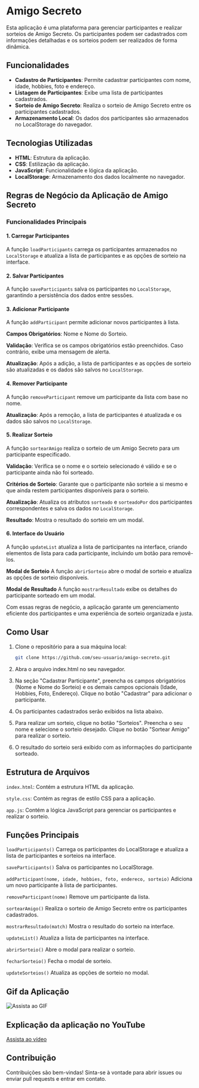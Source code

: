 # Amigo Secreto

Esta aplicação é uma plataforma para gerenciar participantes e realizar sorteios de Amigo Secreto. Os participantes podem ser cadastrados com informações detalhadas e os sorteios podem ser realizados de forma dinâmica.

## Funcionalidades

- **Cadastro de Participantes**: Permite cadastrar participantes com nome, idade, hobbies, foto e endereço.
- **Listagem de Participantes**: Exibe uma lista de participantes cadastrados.
- **Sorteio de Amigo Secreto**: Realiza o sorteio de Amigo Secreto entre os participantes cadastrados.
- **Armazenamento Local**: Os dados dos participantes são armazenados no LocalStorage do navegador.

## Tecnologias Utilizadas

- **HTML**: Estrutura da aplicação.
- **CSS**: Estilização da aplicação.
- **JavaScript**: Funcionalidade e lógica da aplicação.
- **LocalStorage**: Armazenamento dos dados localmente no navegador.

## Regras de Negócio da Aplicação de Amigo Secreto

### Funcionalidades Principais
#### 1. **Carregar Participantes**
A função `loadParticipants` carrega os participantes armazenados no `LocalStorage` e atualiza a lista de participantes e as opções de sorteio na interface.

#### 2. **Salvar Participantes**
A função `saveParticipants` salva os participantes no `LocalStorage`, garantindo a persistência dos dados entre sessões.

#### 3. **Adicionar Participante**
A função `addParticipant` permite adicionar novos participantes à lista.

**Campos Obrigatórios**: Nome e Nome do Sorteio.

**Validação**: Verifica se os campos obrigatórios estão preenchidos. Caso contrário, exibe uma mensagem de alerta.

**Atualização**: Após a adição, a lista de participantes e as opções de sorteio são atualizadas e os dados são salvos no `LocalStorage`.

#### 4. **Remover Participante**
A função `removeParticipant` remove um participante da lista com base no nome.

**Atualização**: Após a remoção, a lista de participantes é atualizada e os dados são salvos no `LocalStorage`.

#### 5. **Realizar Sorteio**
A função `sortearAmigo` realiza o sorteio de um Amigo Secreto para um participante especificado.

**Validação**: Verifica se o nome e o sorteio selecionado é válido e se o participante ainda não foi sorteado.

**Critérios de Sorteio**: Garante que o participante não sorteie a si mesmo e que ainda restem participantes disponíveis para o sorteio.

**Atualização**: Atualiza os atributos `sorteado` e `sorteadoPor` dos participantes correspondentes e salva os dados no `LocalStorage`.

**Resultado**: Mostra o resultado do sorteio em um modal.

#### 6. **Interface do Usuário**
A função `updateList` atualiza a lista de participantes na interface, criando elementos de lista para cada participante, incluindo um botão para removê-los.

**Modal de Sorteio**
A função `abrirSorteio` abre o modal de sorteio e atualiza as opções de sorteio disponíveis.

**Modal de Resultado**
A função `mostrarResultado` exibe os detalhes do participante sorteado em um modal.

Com essas regras de negócio, a aplicação garante um gerenciamento eficiente dos participantes e uma experiência de sorteio organizada e justa. 

## Como Usar

1. Clone o repositório para a sua máquina local:

   ```bash
   git clone https://github.com/seu-usuario/amigo-secreto.git
    ```
2. Abra o arquivo index.html no seu navegador.

3. Na seção "Cadastrar Participante", preencha os campos obrigatórios (Nome e Nome do Sorteio) e os demais campos opcionais (Idade, Hobbies, Foto, Endereço). Clique no botão "Cadastrar" para adicionar o participante.

4. Os participantes cadastrados serão exibidos na lista abaixo.

5. Para realizar um sorteio, clique no botão "Sorteios". Preencha o seu nome e selecione o sorteio desejado. Clique no botão "Sortear Amigo" para realizar o sorteio.

6. O resultado do sorteio será exibido com as informações do participante sorteado.

## Estrutura de Arquivos
`index.html`: Contém a estrutura HTML da aplicação.

`style.css`: Contém as regras de estilo CSS para a aplicação.

`app.js`: Contém a lógica JavaScript para gerenciar os participantes e realizar o sorteio.

## Funções Principais
`loadParticipants()`
Carrega os participantes do LocalStorage e atualiza a lista de participantes e sorteios na interface.

`saveParticipants()`
Salva os participantes no LocalStorage.

`addParticipant(nome, idade, hobbies, foto, endereco, sorteio)`
Adiciona um novo participante à lista de participantes.

`removeParticipant(nome)`
Remove um participante da lista.

`sortearAmigo()`
Realiza o sorteio de Amigo Secreto entre os participantes cadastrados.

`mostrarResultado(match)`
Mostra o resultado do sorteio na interface.

`updateList()`
Atualiza a lista de participantes na interface.

`abrirSorteio()`
Abre o modal para realizar o sorteio.

`fecharSorteio()`
Fecha o modal de sorteio.

`updateSorteios()`
Atualiza as opções de sorteio no modal.

## Gif da Aplicação
![Assista ao GIF](/assets/gif/gif-do-app.gif)

## Explicação da aplicação no YouTube

[Assista ao vídeo](https://youtu.be/EeTtMjJniDI)


## Contribuição
Contribuições são bem-vindas! Sinta-se à vontade para abrir issues ou enviar pull requests e entrar em contato.

